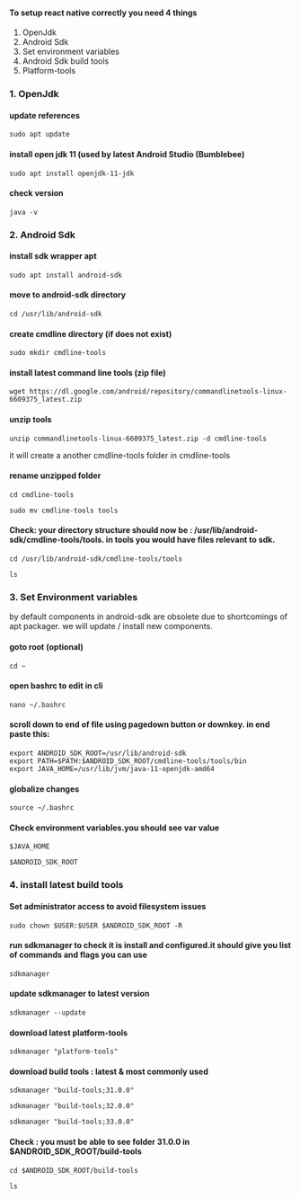 
#### To setup react native correctly you need 4 things
1. OpenJdk
2. Android Sdk
3. Set environment variables
4. Android Sdk build tools
5. Platform-tools

### 1. OpenJdk

#### update references
```
sudo apt update
```

#### install open jdk 11 (used by latest Android Studio (Bumblebee)
```
sudo apt install openjdk-11-jdk

```

#### check version
```
java -v
```

### 2. Android Sdk

#### install sdk wrapper apt
```
sudo apt install android-sdk
```

#### move to android-sdk directory
```
cd /usr/lib/android-sdk
```

#### create cmdline directory (if does not exist)

```
sudo mkdir cmdline-tools
```

#### install latest command line tools (zip file)
```
wget https://dl.google.com/android/repository/commandlinetools-linux-6609375_latest.zip
```

#### unzip tools 
```
unzip commandlinetools-linux-6609375_latest.zip -d cmdline-tools
```
it will create a another cmdline-tools folder in cmdline-tools

#### rename unzipped folder
```
cd cmdline-tools
```
```
sudo mv cmdline-tools tools
```

#### Check: your directory structure should now be : /usr/lib/android-sdk/cmdline-tools/tools. in tools you would have files relevant to sdk.
```
cd /usr/lib/android-sdk/cmdline-tools/tools
```
```
ls
```







### 3. Set Environment variables

by default components in android-sdk are obsolete due to shortcomings of apt packager. we will update / install new components.

#### goto root (optional)
```
cd ~
```

#### open bashrc to edit in cli
```
nano ~/.bashrc
```

#### scroll down to end of file using pagedown button or downkey. in end paste this:
```
export ANDROID_SDK_ROOT=/usr/lib/android-sdk
export PATH=$PATH:$ANDROID_SDK_ROOT/cmdline-tools/tools/bin
export JAVA_HOME=/usr/lib/jvm/java-11-openjdk-amd64
```

#### globalize changes
```
source ~/.bashrc
```

#### Check environment variables.you should see var value
```
$JAVA_HOME
```
```
$ANDROID_SDK_ROOT
```






### 4. install latest build tools

#### Set administrator access to avoid filesystem issues
```
sudo chown $USER:$USER $ANDROID_SDK_ROOT -R
```

#### run sdkmanager to check it is install and configured.it should give you list of commands and flags you can use
```
sdkmanager
```


#### update sdkmanager to latest version
```
sdkmanager --update
```

#### download latest platform-tools
```
sdkmanager "platform-tools"
```


#### download build tools : latest & most commonly used
```
sdkmanager "build-tools;31.0.0"
```

```
sdkmanager "build-tools;32.0.0"
```

```
sdkmanager "build-tools;33.0.0"
```


#### Check : you must be able to see folder 31.0.0 in $ANDROID_SDK_ROOT/build-tools
```
cd $ANDROID_SDK_ROOT/build-tools
```
```
ls
```





